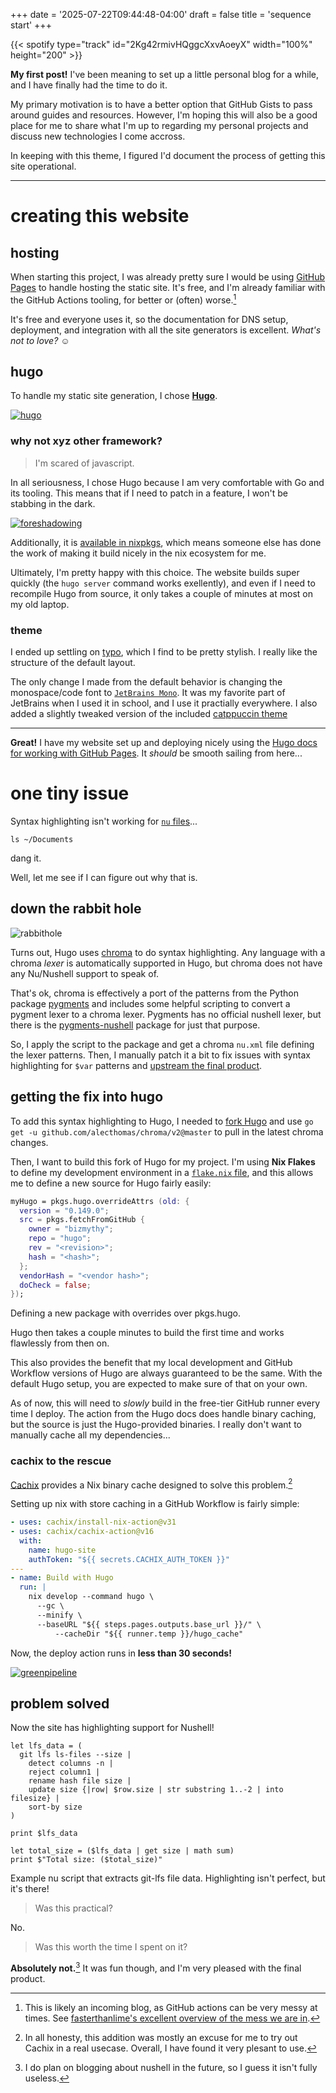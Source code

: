 +++
date = '2025-07-22T09:44:48-04:00'
draft = false
title = 'sequence start'
+++

{{< spotify type="track" id="2Kg42rmivHQggcXxvAoeyX" width="100%" height="200" >}}

**My first post!** I've been meaning to set up a little personal blog for a while, and I have finally had the time to do it.

My primary motivation is to have a better option that GitHub Gists to pass around guides and resources. However, I'm hoping this will also be a good place for me to share what I'm up to regarding my personal projects and discuss new technologies I come accross.

In keeping with this theme, I figured I'd document the process of getting this site operational.

---

# creating this website

## hosting

When starting this project, I was already pretty sure I would be using [GitHub Pages](https://pages.github.com/) to handle hosting the static site. It's free, and I'm already familiar with the GitHub Actions tooling, for better or (often) worse.[^gha]

It's free and everyone uses it, so the documentation for DNS setup, deployment, and integration with all the site generators is excellent. _What's not to love?_ ☺️

## hugo

To handle my static site generation, I chose [**Hugo**](https://github.com/gohugoio/hugo).

[![hugo](images/hugo-logo-wide.svg#small)](https://github.com/gohugoio/hugo)

### why not xyz other framework?

> I'm scared of javascript.

In all seriousness, I chose Hugo because I am very comfortable with Go and its tooling. This means that if I need to patch in a feature, I won't be stabbing in the dark.

[![foreshadowing](images/foreshadowing.webp#medium)](https://www.youtube.com/watch?v=0twDETh6QaI)

Additionally, it is [available in nixpkgs](https://search.nixos.org/packages?channel=unstable&show=hugo), which means someone else has done the work of making it build nicely in the nix ecosystem for me.

Ultimately, I'm pretty happy with this choice. The website builds super quickly (the `hugo server` command works exellently), and even if I need to recompile Hugo from source, it only takes a couple of minutes at most on my old laptop.

### theme

I ended up settling on [typo](https://tomfran.github.io/typo-wiki/features/homepage/), which I find to be pretty stylish. I really like the structure of the default layout.

The only change I made from the default behavior is changing the monospace/code font to [`JetBrains Mono`](https://www.jetbrains.com/lp/mono/). It was my favorite part of JetBrains when I used it in school, and I use it practially everywhere. I also added a slightly tweaked version of the included [catppuccin theme](https://catppuccin.com/)

---

**Great!** I have my website set up and deploying nicely using the [Hugo docs for working with GitHub Pages](https://gohugo.io/host-and-deploy/host-on-github-pages/). It _should_ be smooth sailing from here...

# one tiny issue

Syntax highlighting isn't working for [`nu` files](https://www.nushell.sh/)...

```
ls ~/Documents
```

<figcaption>dang it.</figcaption>

Well, let me see if I can figure out why that is.

## down the rabbit hole

![rabbithole](images/looney-tunes-swim-in-rabbit-hole.gif#small "Away we go!")

Turns out, Hugo uses [chroma](https://github.com/alecthomas/chroma) to do syntax highlighting. Any language with a chroma _lexer_ is automatically supported in Hugo, but chroma does not have any Nu/Nushell support to speak of.

That's ok, chroma is effectively a port of the patterns from the Python package [pygments](https://pygments.org/) and includes some helpful scripting to convert a pygment lexer to a chroma lexer. Pygments has no official nushell lexer, but there is the [pygments-nushell](https://pypi.org/project/pygments-nushell) package for just that purpose.

So, I apply the script to the package and get a chroma `nu.xml` file defining the lexer patterns. Then, I manually patch it a bit to fix issues with syntax highlighting for `$var` patterns and [upstream the final product](https://github.com/alecthomas/chroma/pull/1110).

## getting the fix into hugo

To add this syntax highlighting to Hugo, I needed to [fork Hugo](https://github.com/bizmythy/hugo) and use `go get -u github.com/alecthomas/chroma/v2@master` to pull in the latest chroma changes.

Then, I want to build this fork of Hugo for my project. I'm using **Nix Flakes** to define my development environment in a [`flake.nix` file](https://github.com/bizmythy/bizmythy.github.io/blob/main/flake.nix), and this allows me to define a new source for Hugo fairly easily:

```nix
myHugo = pkgs.hugo.overrideAttrs (old: {
  version = "0.149.0";
  src = pkgs.fetchFromGitHub {
    owner = "bizmythy";
    repo = "hugo";
    rev = "<revision>";
    hash = "<hash>";
  };
  vendorHash = "<vendor hash>";
  doCheck = false;
});
```

<figcaption>Defining a new package with overrides over pkgs.hugo.</figcaption>

Hugo then takes a couple minutes to build the first time and works flawlessly from then on.

This also provides the benefit that my local development and GitHub Workflow versions of Hugo are always guaranteed to be the same. With the default Hugo setup, you are expected to make sure of that on your own.

As of now, this will need to _slowly_ build in the free-tier GitHub runner every time I deploy. The action from the Hugo docs does handle binary caching, but the source is just the Hugo-provided binaries. I really don't want to manually cache all my dependencies...

### cachix to the rescue

[Cachix](https://www.cachix.org/) provides a Nix binary cache designed to solve this problem.[^cachix]

Setting up nix with store caching in a GitHub Workflow is fairly simple:

```yaml
- uses: cachix/install-nix-action@v31
- uses: cachix/cachix-action@v16
  with:
    name: hugo-site
    authToken: "${{ secrets.CACHIX_AUTH_TOKEN }}"
---
- name: Build with Hugo
  run: |
    nix develop --command hugo \
      --gc \
      --minify \
      --baseURL "${{ steps.pages.outputs.base_url }}/" \
          --cacheDir "${{ runner.temp }}/hugo_cache"
```

Now, the deploy action runs in **less than 30 seconds!**

[![greenpipeline](images/your_pipeline_is_green.webp#medium)](https://www.youtube.com/watch?v=ia8Q51ouA_s)

## problem solved

Now the site has highlighting support for Nushell!

```nu
let lfs_data = (
  git lfs ls-files --size |
    detect columns -n |
    reject column1 |
    rename hash file size |
    update size {|row| $row.size | str substring 1..-2 | into filesize} |
    sort-by size
)

print $lfs_data

let total_size = ($lfs_data | get size | math sum)
print $"Total size: ($total_size)"
```

<figcaption>Example nu script that extracts git-lfs file data. Highlighting isn't perfect, but it's there!</figcaption>

> Was this practical?

No.

> Was this worth the time I spent on it?

**Absolutely not.**[^nu] It was fun though, and I'm very pleased with the final product.

[^gha]: This is likely an incoming blog, as GitHub actions can be very messy at times. See [fasterthanlime's excellent overview of the mess we are in](https://www.youtube.com/watch?v=9qljpi5jiMQ).

[^cachix]: In all honesty, this addition was mostly an excuse for me to try out Cachix in a real usecase. Overall, I have found it very plesant to use.

[^nu]: I do plan on blogging about nushell in the future, so I guess it isn't fully useless.
